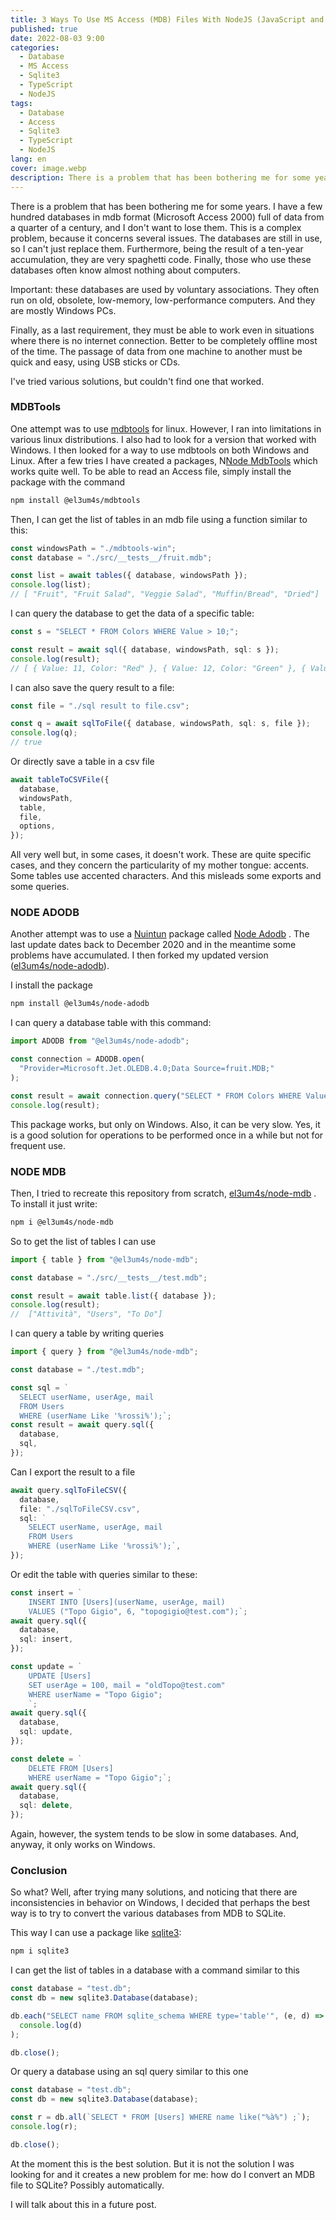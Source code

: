 ```yaml
---
title: 3 Ways To Use MS Access (MDB) Files With NodeJS (JavaScript and TypeScript)
published: true
date: 2022-08-03 9:00
categories:
  - Database
  - MS Access
  - Sqlite3
  - TypeScript
  - NodeJS
tags:
  - Database
  - Access
  - Sqlite3
  - TypeScript
  - NodeJS
lang: en
cover: image.webp
description: There is a problem that has been bothering me for some years. I have a few hundred databases in mdb format (Microsoft Access 2000) full of data from a quarter of a century, and I don't want to lose them. This is a complex problem, because it concerns several issues. The databases are still in use, so I can't just replace them. Furthermore, being the result of a ten-year accumulation, they are very spaghetti code. Finally, those who use these databases often know almost nothing about computers.
---
```


There is a problem that has been bothering me for some years. I have a few hundred databases in mdb format (Microsoft Access 2000) full of data from a quarter of a century, and I don't want to lose them. This is a complex problem, because it concerns several issues. The databases are still in use, so I can't just replace them. Furthermore, being the result of a ten-year accumulation, they are very spaghetti code. Finally, those who use these databases often know almost nothing about computers.

Important: these databases are used by voluntary associations. They often run on old, obsolete, low-memory, low-performance computers. And they are mostly Windows PCs.

Finally, as a last requirement, they must be able to work even in situations where there is no internet connection. Better to be completely offline most of the time. The passage of data from one machine to another must be quick and easy, using USB sticks or CDs.

I've tried various solutions, but couldn't find one that worked.

### MDBTools

One attempt was to use [mdbtools](https://github.com/mdbtools/mdbtools) for linux. However, I ran into limitations in various linux distributions. I also had to look for a version that worked with Windows. I then looked for a way to use mdbtools on both Windows and Linux. After a few tries I have created a packages, N[Node MdbTools](https://github.com/el3um4s/mdbtools) which works quite well. To be able to read an Access file, simply install the package with the command

```bash
npm install @el3um4s/mdbtools
```

Then, I can get the list of tables in an mdb file using a function similar to this:

```ts
const windowsPath = "./mdbtools-win";
const database = "./src/__tests__/fruit.mdb";

const list = await tables({ database, windowsPath });
console.log(list);
// [ "Fruit", "Fruit Salad", "Veggie Salad", "Muffin/Bread", "Dried"]
```

I can query the database to get the data of a specific table:

```ts
const s = "SELECT * FROM Colors WHERE Value > 10;";

const result = await sql({ database, windowsPath, sql: s });
console.log(result);
// [ { Value: 11, Color: "Red" }, { Value: 12, Color: "Green" }, { Value: 13, Color: "Blue" } ]
```

I can also save the query result to a file:

```ts
const file = "./sql result to file.csv";

const q = await sqlToFile({ database, windowsPath, sql: s, file });
console.log(q);
// true
```

Or directly save a table in a csv file

```ts
await tableToCSVFile({
  database,
  windowsPath,
  table,
  file,
  options,
});
```

All very well but, in some cases, it doesn't work. These are quite specific cases, and they concern the particularity of my mother tongue: accents. Some tables use accented characters. And this misleads some exports and some queries.

### NODE ADODB

Another attempt was to use a [Nuintun](https://github.com/nuintun) package called [Node Adodb](https://github.com/nuintun/node-adodb) . The last update dates back to December 2020 and in the meantime some problems have accumulated. I then forked my updated version ([el3um4s/node-adodb](https://github.com/el3um4s/node-adodb)).

I install the package

```bash
npm install @el3um4s/node-adodb
```

I can query a database table with this command:

```ts
import ADODB from "@el3um4s/node-adodb";

const connection = ADODB.open(
  "Provider=Microsoft.Jet.OLEDB.4.0;Data Source=fruit.MDB;"
);

const result = await connection.query("SELECT * FROM Colors WHERE Value > 10");
console.log(result);
```

This package works, but only on Windows. Also, it can be very slow. Yes, it is a good solution for operations to be performed once in a while but not for frequent use.

### NODE MDB

Then, I tried to recreate this repository from scratch, [el3um4s/node-mdb](https://github.com/el3um4s/node-mdb) . To install it just write:

```bash
npm i @el3um4s/node-mdb
```

So to get the list of tables I can use

```ts
import { table } from "@el3um4s/node-mdb";

const database = "./src/__tests__/test.mdb";

const result = await table.list({ database });
console.log(result);
//  ["Attività", "Users", "To Do"]
```

I can query a table by writing queries

```ts
import { query } from "@el3um4s/node-mdb";

const database = "./test.mdb";

const sql = `
  SELECT userName, userAge, mail 
  FROM Users 
  WHERE (userName Like '%rossi%');`;
const result = await query.sql({
  database,
  sql,
});
```

Can I export the result to a file

```ts
await query.sqlToFileCSV({
  database,
  file: "./sqlToFileCSV.csv",
  sql: `
    SELECT userName, userAge, mail 
    FROM Users 
    WHERE (userName Like '%rossi%');`,
});
```

Or edit the table with queries similar to these:

```ts
const insert = `
    INSERT INTO [Users](userName, userAge, mail)
    VALUES ("Topo Gigio", 6, "topogigio@test.com");`;
await query.sql({
  database,
  sql: insert,
});

const update = `
    UPDATE [Users]
    SET userAge = 100, mail = "oldTopo@test.com"
    WHERE userName = "Topo Gigio";
    `;
await query.sql({
  database,
  sql: update,
});

const delete = `
    DELETE FROM [Users]
    WHERE userName = "Topo Gigio";`;
await query.sql({
  database,
  sql: delete,
});
```

Again, however, the system tends to be slow in some databases. And, anyway, it only works on Windows.

### Conclusion

So what? Well, after trying many solutions, and noticing that there are inconsistencies in behavior on Windows, I decided that perhaps the best way is to try to convert the various databases from MDB to SQLite.

This way I can use a package like [sqlite3](https://www.npmjs.com/package/sqlite3):

```bash
npm i sqlite3
```

I can get the list of tables in a database with a command similar to this

```ts
const database = "test.db";
const db = new sqlite3.Database(database);

db.each("SELECT name FROM sqlite_schema WHERE type='table'", (e, d) =>
  console.log(d)
);

db.close();
```

Or query a database using an sql query similar to this one

```ts
const database = "test.db";
const db = new sqlite3.Database(database);

const r = db.all(`SELECT * FROM [Users] WHERE name like("%à%") ;`);
console.log(r);

db.close();
```

At the moment this is the best solution. But it is not the solution I was looking for and it creates a new problem for me: how do I convert an MDB file to SQLite? Possibly automatically.

I will talk about this in a future post.
